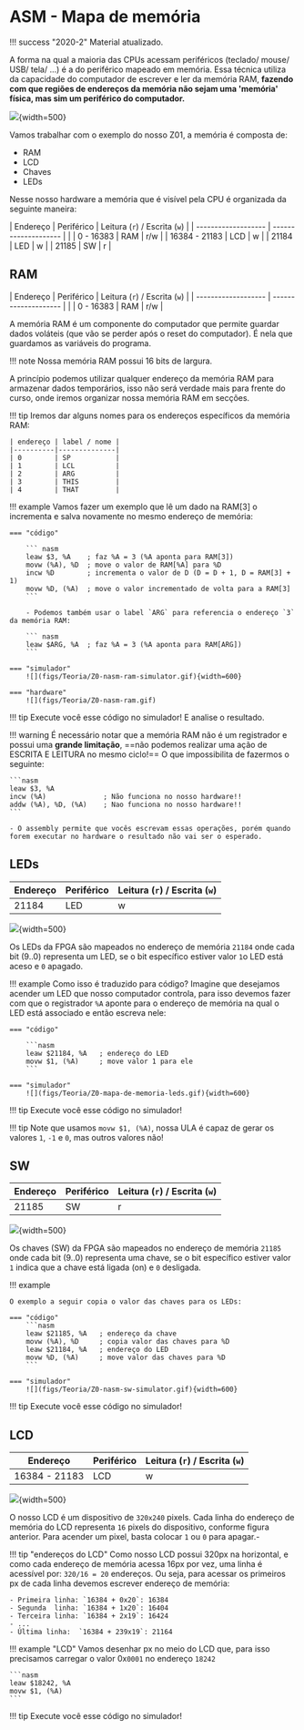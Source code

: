 # ASM - Mapa de memória

!!! success "2020-2"
    Material atualizado.

A forma na qual a maioria das CPUs acessam periféricos (teclado/ mouse/ USB/ tela/ ...) é a do periférico mapeado em memória. Essa técnica utiliza da capacidade do computador de escrever e ler da memória RAM, **fazendo com que regiões de endereços da memória não sejam uma 'memória' física, mas sim um periférico do computador.**

![](figs/Teoria/Z0-mapa-de-memoria.svg){width=500}

Vamos trabalhar com o exemplo do nosso Z01, a memória é composta de:

- RAM 
- LCD
- Chaves
- LEDs

Nesse nosso hardware a memória que é visível pela CPU é organizada da seguinte maneira:

| Endereço            | Periférico           | Leitura (`r`) / Escrita (`w`) |
| ------------------- | -------------------- |                           |
| 0    -     16383    | RAM                  | r/w                       |
| 16384 - 21183       | LCD                  | w                         |
| 21184               | LED                  | w                         |
| 21185               | SW                   | r                         |


## RAM

| Endereço            | Periférico           | Leitura (`r`) / Escrita (`w`) |
| ------------------- | -------------------- |                           |
| 0    -     16383    | RAM                  | r/w                       |

A memória RAM é um componente do computador que permite guardar dados voláteis (que vão se perder após o reset do computador). É nela que guardamos as variáveis do programa. 

!!! note
    Nossa memória RAM possui 16 bits de largura.

A princípio podemos utilizar qualquer endereço da memória RAM para armazenar dados temporários, isso não será verdade mais para frente do curso, onde iremos organizar nossa memória RAM em secções.

!!! tip
    Iremos dar alguns nomes para os endereços específicos da memória RAM:

    | endereço | label / nome |
    |----------|--------------|
    | 0        | SP           |
    | 1        | LCL          |
    | 2        | ARG          |
    | 3        | THIS         |
    | 4        | THAT         |

!!! example
    Vamos fazer um exemplo que lê um dado na RAM[3] o incrementa e salva novamente no mesmo endereço de memória:

    === "código"

        ``` nasm
        leaw $3, %A    ; faz %A = 3 (%A aponta para RAM[3])
        movw (%A), %D  ; move o valor de RAM[%A] para %D
        incw %D        ; incrementa o valor de D (D = D + 1, D = RAM[3] + 1)
        movw %D, (%A)  ; move o valor incrementado de volta para a RAM[3]
        ```

        - Podemos também usar o label `ARG` para referencia o endereço `3` da memória RAM:

        ``` nasm
        leaw $ARG, %A  ; faz %A = 3 (%A aponta para RAM[ARG])
        ```

    === "simulador"
        ![](figs/Teoria/Z0-nasm-ram-simulator.gif){width=600}

    === "hardware"
        ![](figs/Teoria/Z0-nasm-ram.gif)


!!! tip
    Execute você esse código no simulador! E analise o resultado.

!!! warning
    É necessário notar que a memória RAM não é um registrador e possui uma **grande limitação**, ==não podemos realizar uma ação de ESCRITA E LEITURA no mesmo ciclo!== O que impossibilita de fazermos o seguinte:

    ```nasm
    leaw $3, %A  
    incw (%A)              ; Não funciona no nosso hardware!!
    addw (%A), %D, (%A)    ; Nao funciona no nosso hardware!!
    ```
    
    - O assembly permite que vocês escrevam essas operações, porém quando
    forem executar no hardware o resultado não vai ser o esperado.

## LEDs

| Endereço            | Periférico           | Leitura (`r`) / Escrita (`w`) |
| ------------------- | -------------------- | -----------                   |
| 21184               | LED                  | w                             |


![](figs/Teoria/Z0-mapa-de-memoria-leds.svg){width=500}

Os LEDs da FPGA são mapeados no endereço de memória `21184` onde cada bit (9..0) representa um LED, se o bit específico estiver valor `1`o LED está aceso e `0` apagado.

!!! example
    Como isso é traduzido para código? Imagine que desejamos acender um LED que nosso computador controla, para isso devemos fazer com que o registrador `%A` aponte para o endereço de memória na qual o LED está associado e então escreva nele:

    === "código"

        ```nasm
        leaw $21184, %A   ; endereço do LED
        movw $1, (%A)     ; move valor 1 para ele
        ```

    === "simulador"
        ![](figs/Teoria/Z0-mapa-de-memoria-leds.gif){width=600}

!!! tip
    Execute você esse código no simulador!

!!! tip
    Note que usamos `movw $1, (%A)`, nossa ULA é capaz de gerar os valores `1`, `-1` e `0`, mas outros valores não!

## SW

| Endereço            | Periférico           | Leitura (`r`) / Escrita (`w`) |
| ------------------- | -------------------- | --------                      |
| 21185               | SW                   | r                             |

![](figs/Teoria/Z0-mapa-de-memoria-sw.svg){width=500}

Os chaves (SW) da FPGA são mapeados no endereço de memória `21185` onde cada bit (9..0) representa uma chave, se o bit específico estiver valor `1` indica que a chave está ligada (on) e `0` desligada.

!!! example

    O exemplo a seguir copia o valor das chaves para os LEDs:

    === "código"
        ```nasm
        leaw $21185, %A   ; endereço da chave
        movw (%A), %D     ; copia valor das chaves para %D
        leaw $21184, %A   ; endereço do LED
        movw %D, (%A)     ; move valor das chaves para %D
        ```

    === "simulador"
        ![](figs/Teoria/Z0-nasm-sw-simulator.gif){width=600}

!!! tip
    Execute você esse código no simulador!

## LCD

| Endereço            | Periférico           | Leitura (`r`) / Escrita (`w`) |
| ------------------- | -------------------- | --------                      |
| 16384 - 21183       | LCD                  | w                         |


![](figs/Teoria/Z0-mapa-de-memoria-lcd.svg){width=500}

O nosso LCD é um dispositivo de `320x240` pixels. Cada linha do endereço de memória do LCD representa `16` pixels do dispositivo, conforme figura anterior. Para acender um pixel, basta colocar `1` ou `0` para apagar.-

!!! tip "endereços do LCD"
    Como nosso LCD possui 320px na horizontal, e como cada endereço de memória acessa 16px por vez,
    uma linha é acessível por: `320/16 = 20` endereços. Ou seja, para acessar os primeiros px de cada linha devemos escrever endereço de memória:

    - Primeira linha: `16384 + 0x20`: 16384
    - Segunda  linha: `16384 + 1x20`: 16404
    - Terceira linha: `16384 + 2x19`: 16424
    - ...
    - Última linha:  `16384 + 239x19`: 21164


!!! example "LCD"
    Vamos desenhar px no meio do LCD que, para isso precisamos carregar o valor  0x`0001` no endereço `18242`

    ```nasm
    leaw $18242, %A
    movw $1, (%A)
    ```

!!! tip
    Execute você esse código no simulador!
